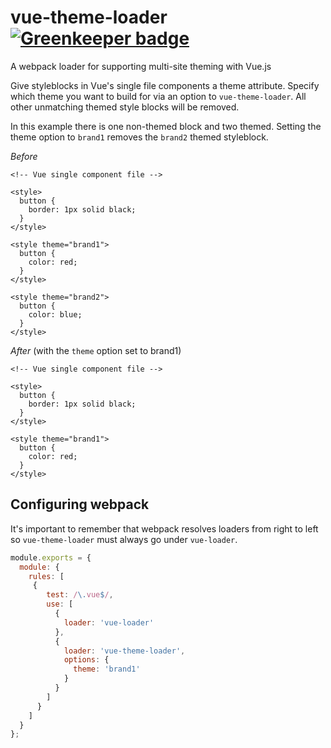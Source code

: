 # vue-theme-loader [![Greenkeeper badge](https://badges.greenkeeper.io/zephraph/vue-theme-loader.svg)](https://greenkeeper.io/)

A webpack loader for supporting multi-site theming with Vue.js

Give styleblocks in Vue's single file components a theme attribute. Specify which theme you want to build for via an option to `vue-theme-loader`. All other unmatching themed style blocks will be removed. 

In this example there is one non-themed block and two themed. Setting the theme option to `brand1` removes the `brand2` themed styleblock.

*Before*

```vue
<!-- Vue single component file -->

<style>
  button {
    border: 1px solid black;
  }
</style>

<style theme="brand1">
  button {
    color: red;
  }
</style>

<style theme="brand2">
  button {
    color: blue;
  }
</style>
```

*After* (with the `theme` option set to brand1)

```vue
<!-- Vue single component file -->

<style>
  button {
    border: 1px solid black;
  }
</style>

<style theme="brand1">
  button {
    color: red;
  }
</style>
```

## Configuring webpack

It's important to remember that webpack resolves loaders from right to left so `vue-theme-loader` must always go under `vue-loader`. 

```js
module.exports = {
  module: {
    rules: [
     {
        test: /\.vue$/,
        use: [
          {
            loader: 'vue-loader'
          },
          { 
            loader: 'vue-theme-loader',
            options: {
              theme: 'brand1'
            }
          }
        ]
      }
    ]
  }
};
```
